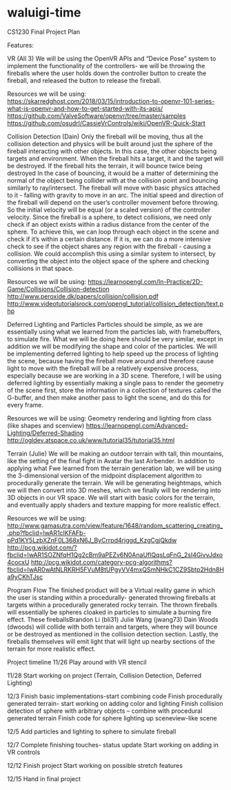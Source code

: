 # waluigi-time
CS1230 Final Project Plan

Features:

VR (All 3)
We will be using the OpenVR APIs and “Device Pose” system to implement the functionality of
the controllers- we will be throwing the fireballs where the user holds down the controller
button to create the fireball, and released the button to release the fireball.

Resources we will be using:
https://skarredghost.com/2018/03/15/introduction-to-openvr-101-series-what-is-openvr-and-how-to-get-started-with-its-apis/
https://github.com/ValveSoftware/openvr/tree/master/samples
https://github.com/osudrl/CassieVrControls/wiki/OpenVR-Quick-Start


Collision Detection (Dain)
Only the fireball will be moving, thus all the collision detection and physics will be built around just the
sphere of the fireball interacting with other objects. In this case, the other objects being targets and
environment. When the fireball hits a target, it and the target will be destroyed. If the fireball hits the
terrain, it will bounce twice being destroyed In the case of bouncing, it would be a matter of
determining the normal of the object being collider with at the collision point and bouncing similarly to
ray/intersect.
The fireball will move with basic physics attached to it - falling with gravity to move in an arc. The initial
speed and direction of the fireball will depend on the user’s controller movement before throwing. So
the initial velocity will be equal (or a scaled version) of the controller velocity.
Since the fireball is a sphere, to detect collisions, we need only check if an object exists within a radius
distance from the center of the sphere. To achieve this, we can loop through each object in the scene
and check if it’s within a certain distance. If it is, we can do a more intensive check to see if the object
shares any region with the fireball - causing a collision.
We could accomplish this using a similar system to intersect, by converting the object into the object
space of the sphere and checking collisions in that space.

Resources we will be using:
https://learnopengl.com/In-Practice/2D-Game/Collisions/Collision-detection
http://www.peroxide.dk/papers/collision/collision.pdf
http://www.videotutorialsrock.com/opengl_tutorial/collision_detection/text.php


Deferred Lighting and Particles 
Particles should be simple, as we are essentially using what we learned from the particles lab, with
framebuffers, to simulate fire. What we will be doing here should be very similar, except in addition we
will be modifying the shape and color of the particles.
We will be implementing deferred lighting to help speed up the process of lighting the scene, because
having the fireball move around and therefore cause light to move with the fireball will be a relatively
expensive process, especially because we are working in a 3D scene. Therefore, I will be using deferred
lighting by essentially making a single pass to render the geometry of the scene first, store the
information in a collection of textures called the G-buffer, and then make another pass to light the
scene, and do this for every frame.

Resources we will be using:
Geometry rendering and lighting from class (like shapes and scenview)
https://learnopengl.com/Advanced-Lighting/Deferred-Shading
http://ogldev.atspace.co.uk/www/tutorial35/tutorial35.html


Terrain (Julie)
We will be making an outdoor terrain with tall, thin mountains, like the setting of the final fight in Avatar
the last Airbender. In addition to applying what Fwe learned from the terrain generation lab, we will be
using the 3-dimensional version of the midpoint displacement algorithm to procedurally generate the
terrain. We will be generating heightmaps, which we will then convert into 3D meshes, which we finally
will be rendering into 3D objects in our VR space. We will start with basic colors for the terrain, and
eventually apply shaders and texture mapping for more realistic effect.

Resources we will be using:
http://www.gamasutra.com/view/feature/1648/random_scattering_creating_.php?fbclid=IwAR1clKFAFb-pPd1KY5LzbXZnF0L368xN6J_ByCrrpd4rjggd_KzgCgjQkdw
http://pcg.wikidot.com/?fbclid=IwAR1SOZNfqH1Qg2cBm9aPEZv6N0AnaUflQqsLqFnG_2sI4GivvJdxo4cocxU
http://pcg.wikidot.com/category-pcg-algorithms?fbclid=IwAR0wAtNLRKRH5FVuM8tUPgyVV4mxQSmNHkC1CZ9Sbtp2Hdn8Ha9yCKhTJsc


Program Flow
The finished product will be a Virtual reality game in which the user is standing within a procedurally-
generated throwing fireballs at targets within a procedurally generated rocky terrain. The thrown
fireballs will essentially be spheres cloaked in particles to simulate a burning fire effect. These fireballsBrandon Li (bli31)
Julie Wang (jwang73)
Dain Woods (dwoods)
will collide with both terrain and targets, where they will bounce or be destroyed as mentioned in the
collision detection section. Lastly, the fireballs themselves will emit light that will light up nearby
sections of the terrain for more realistic effect.

Project timeline
11/26
Play around with VR stencil

11/28
Start working on project (Terrain, Collision Detection, Deferred Lighting)

12/3
Finish basic implementations-start combining code
Finish procedurally generated terrain- start working on adding color and lighting
Finish collision detection of sphere with arbitrary objects – combine with procedural generated
terrain
Finish code for sphere lighting up sceneview-like scene

12/5
Add particles and lighting to sphere to simulate fireball

12/7
Complete finishing touches- status update
Start working on adding in VR controls

12/12
Finish project
Start working on possible stretch features

12/15
Hand in final project
